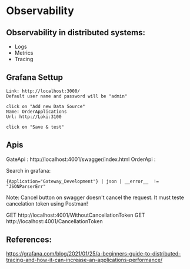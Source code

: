 # Observability

## Observability in distributed systems:

- Logs
- Metrics
- Tracing

## Grafana Settup 

```
Link: http://localhost:3000/
Default user name and password will be "admin"

click on "Add new Data Source"
Name: OrderApplications
Url: http://Loki:3100

click on "Save & test"
```

## Apis

GateApi : http://localhost:4001/swagger/index.html
OrderApi : 

Search in grafana:
```
{Application="Gateway_Development"} | json | __error__  != "JSONParserErr"
```

Note: Cancel button on swagger doesn't cancel the request. It must teste cancelation token using Postman!

GET http://localhost:4001/WithoutCancellationToken
GET http://localhost:4001/CancellationToken

## References:

https://grafana.com/blog/2021/01/25/a-beginners-guide-to-distributed-tracing-and-how-it-can-increase-an-applications-performance/